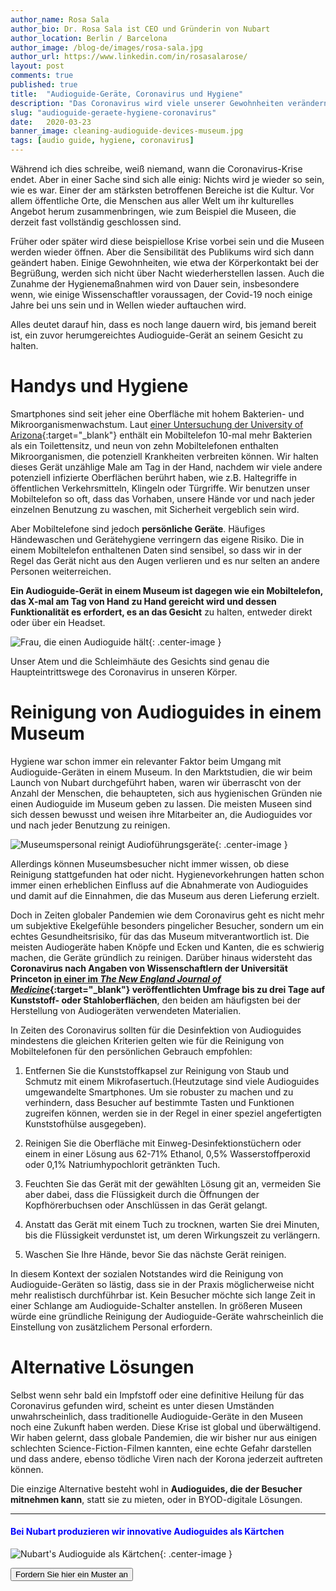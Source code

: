```yaml
---
author_name: Rosa Sala
author_bio: Dr. Rosa Sala ist CEO und Gründerin von Nubart
author_location: Berlin / Barcelona
author_image: /blog-de/images/rosa-sala.jpg
author_url: https://www.linkedin.com/in/rosasalarose/
layout: post
comments: true
published: true
title:  "Audioguide-Geräte, Coronavirus und Hygiene"
description: "Das Coronavirus wird viele unserer Gewohnheiten verändern. Was wird in den Museen mit den Audioguide-Geräten geschehen, die herumgereicht werden?"
slug: "audioguide-geraete-hygiene-coronavirus"
date:   2020-03-23
banner_image: cleaning-audioguide-devices-museum.jpg
tags: [audio guide, hygiene, coronavirus]
---
```


Während ich dies schreibe, weiß niemand, wann die Coronavirus-Krise endet. Aber in einer Sache sind sich alle einig: Nichts wird je wieder so sein, wie es war. Einer der am stärksten betroffenen Bereiche ist die Kultur. Vor allem öffentliche Orte, die Menschen aus aller Welt um ihr kulturelles Angebot herum zusammenbringen, wie zum Beispiel die Museen, die derzeit fast vollständig geschlossen sind. 

Früher oder später wird diese beispiellose Krise vorbei sein und die Museen werden wieder öffnen. Aber die Sensibilität des Publikums wird sich dann geändert haben. Einige Gewohnheiten, wie etwa der Körperkontakt bei der Begrüßung, werden sich nicht über Nacht wiederherstellen lassen. Auch die Zunahme der Hygienemaßnahmen wird von Dauer sein, insbesondere wenn, wie einige Wissenschaftler voraussagen, der Covid-19 noch einige Jahre bei uns sein und in Wellen wieder auftauchen wird. 

Alles deutet darauf hin, dass es noch lange dauern wird, bis jemand bereit ist, ein zuvor herumgereichtes Audioguide-Gerät an seinem Gesicht zu halten.

<!--more-->
# Handys und Hygiene

Smartphones sind seit jeher eine Oberfläche mit hohem Bakterien- und Mikroorganismenwachstum. Laut [einer Untersuchung der University of Arizona](https://cals.arizona.edu/news/why-your-cellphone-has-more-germs-toilet){:target="_blank"} enthält ein Mobiltelefon 10-mal mehr Bakterien als ein Toilettensitz, und neun von zehn Mobiltelefonen enthalten Mikroorganismen, die potenziell Krankheiten verbreiten können. Wir halten dieses Gerät unzählige Male am Tag in der Hand, nachdem wir viele andere potenziell infizierte Oberflächen berührt haben, wie z.B. Haltegriffe in öffentlichen Verkehrsmitteln, Klingeln oder Türgriffe. Wir benutzen unser Mobiltelefon so oft, dass das Vorhaben, unsere Hände vor und nach jeder einzelnen Benutzung zu waschen, mit Sicherheit vergeblich sein wird. 

Aber Mobiltelefone sind jedoch **persönliche Geräte**. Häufiges Händewaschen und Gerätehygiene verringern das eigene Risiko. Die in einem Mobiltelefon enthaltenen Daten sind sensibel, so dass wir in der Regel das Gerät nicht aus den Augen verlieren und es nur selten an andere Personen weiterreichen. 

**Ein Audioguide-Gerät in einem Museum ist dagegen wie ein Mobiltelefon, das X-mal am Tag von Hand zu Hand gereicht wird und dessen Funktionalität es erfordert, es an das Gesicht** zu halten, entweder direkt oder über ein Headset. 

![Frau, die einen Audioguide hält]({{site.baseurl}}/images/posts/woman-audioguide-face.jpg){: .center-image }

Unser Atem und die Schleimhäute des Gesichts sind genau die Haupteintrittswege des Coronavirus in unseren Körper. 

# Reinigung von Audioguides in einem Museum

Hygiene war schon immer ein relevanter Faktor beim Umgang mit Audioguide-Geräten in einem Museum. In den Marktstudien, die wir beim Launch von Nubart durchgeführt haben, waren wir überrascht von der Anzahl der Menschen, die behaupteten, sich aus hygienischen Gründen nie einen Audioguide im Museum geben zu lassen. Die meisten Museen sind sich dessen bewusst und weisen ihre Mitarbeiter an, die Audioguides vor und nach jeder Benutzung zu reinigen. 

![Museumspersonal reinigt Audioführungsgeräte]({{site.baseurl}}/images/posts/cleaning-audioguide-devices-museum.jpg){: .center-image }

Allerdings können Museumsbesucher nicht immer wissen, ob diese Reinigung stattgefunden hat oder nicht. Hygienevorkehrungen hatten schon immer einen erheblichen Einfluss auf die Abnahmerate von Audioguides und damit auf die Einnahmen, die das Museum aus deren Lieferung erzielt.

Doch in Zeiten globaler Pandemien wie dem Coronavirus geht es nicht mehr um subjektive Ekelgefühle besonders pingelicher Besucher, sondern um ein echtes Gesundheitsrisiko, für das das Museum mitverantwortlich ist. Die meisten Audiogeräte haben Knöpfe und Ecken und Kanten, die es schwierig machen, die Geräte gründlich zu reinigen. Darüber hinaus widersteht das **Coronavirus nach Angaben von Wissenschaftlern der Universität Princeton [in einer im *The New England Journal of Medicine*](https://www.nejm.org/doi/full/10.1056/NEJMc2004973?query=featured_home){:target="_blank"} veröffentlichten Umfrage bis zu drei Tage auf Kunststoff- oder Stahloberflächen**, den beiden am häufigsten bei der Herstellung von Audiogeräten verwendeten Materialien.

In Zeiten des Coronavirus sollten für die Desinfektion von Audioguides mindestens die gleichen Kriterien gelten wie für die Reinigung von Mobiltelefonen für den persönlichen Gebrauch empfohlen:

1. Entfernen Sie die Kunststoffkapsel zur Reinigung von Staub und Schmutz mit einem Mikrofasertuch.(Heutzutage sind viele Audioguides umgewandelte Smartphones. Um sie robuster zu machen und zu verhindern, dass Besucher auf bestimmte Tasten und Funktionen zugreifen können, werden sie in der Regel in einer speziel angefertigten Kunststofhülse ausgegeben).

2. Reinigen Sie die Oberfläche mit Einweg-Desinfektionstüchern oder einem in einer Lösung aus 62-71% Ethanol, 0,5% Wasserstoffperoxid oder 0,1% Natriumhypochlorit getränkten Tuch.

3. Feuchten Sie das Gerät mit der gewählten Lösung git an, vermeiden Sie aber dabei, dass die Flüssigkeit  durch die Öffnungen der Kopfhörerbuchsen oder Anschlüssen in das Gerät gelangt. 

4. Anstatt das Gerät mit einem Tuch zu trocknen, warten Sie drei Minuten, bis die Flüssigkeit verdunstet ist, um deren Wirkungszeit zu verlängern. 

5. Waschen Sie Ihre Hände, bevor Sie das nächste Gerät reinigen. 

In diesem Kontext der sozialen Notstandes wird die Reinigung von Audioguide-Geräten so lästig, dass sie in der Praxis möglicherweise nicht mehr realistisch durchführbar ist. Kein Besucher möchte sich lange Zeit in einer Schlange am Audioguide-Schalter anstellen. In größeren Museen würde eine gründliche Reinigung der Audioguide-Geräte wahrscheinlich die Einstellung von zusätzlichem Personal erfordern. 


# Alternative Lösungen

Selbst wenn sehr bald ein Impfstoff oder eine definitive Heilung für das Coronavirus gefunden wird, scheint es unter diesen Umständen unwahrscheinlich, dass traditionelle Audioguide-Geräte in den Museen noch eine Zukunft haben werden. Diese Krise ist global und überwältigend. Wir haben gelernt, dass globale Pandemien, die wir bisher nur aus einigen schlechten Science-Fiction-Filmen kannten, eine echte Gefahr darstellen und dass andere, ebenso tödliche Viren nach der Korona jederzeit auftreten können. 

Die einzige Alternative besteht wohl in **Audioguides, die der Besucher mitnehmen kann**, statt sie zu mieten, oder in BYOD-digitale Lösungen. 



***


#### <font color="blue">Bei Nubart produzieren wir innovative Audioguides als Kärtchen</font>

![Nubart's Audioguide als Kärtchen]({{site.baseurl}}/images/posts/nubart-aduioguide-karte.jpg){: .center-image }

<form action="../../../../../de">
    <input type="submit" value="Fordern Sie hier ein Muster an" />
</form>